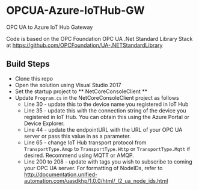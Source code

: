 # OPCUA-Azure-IoTHub-GW
OPC UA to Azure IoT Hub Gateway

Code is based on the OPC Foundation OPC UA .Net Standard Library Stack at https://github.com/OPCFoundation/UA-.NETStandardLibrary

## Build Steps
- Clone this repo
- Open the solution using Visual Studio 2017
- Set the startup project to ** NetCoreConsoleClient **
- Update ```Program.cs``` in the NetCoreConsoleClient project as follows
  - Line 30 - update this to the device name you registered in IoT Hub
  - Line 35 - update this with the connection string of the device you registered in IoT Hub. You can obtain this using the Azure Portal or Device Explorer.
  - Line 44 - update the endpointURL with the URL of your OPC UA server or pass this value in as a parameter.
  - Line 65 - change IoT Hub transport protocol from ```TransportType.Amqp``` to ```TransportType.Http``` or ```TransportType.Mqtt``` if desired. Recommend using MQTT or AMQP.
  - Line 200 to 208 - update with tags you wish to subscribe to coming your OPC UA server. For formatting of NodeIDs, refer to http://documentation.unified-automation.com/uasdkhp/1.0.0/html/_l2_ua_node_ids.html
